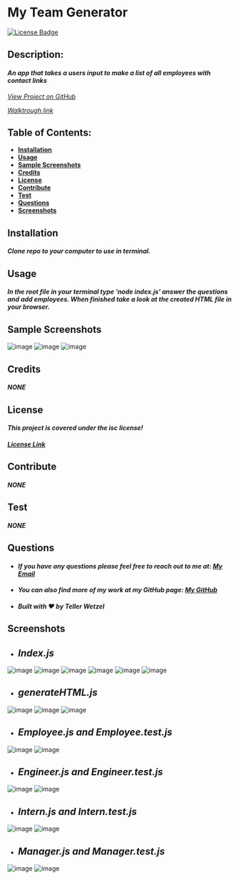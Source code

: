 # My Team Generator

  [![License Badge](https://img.shields.io/badge/license-isc-blue.svg)](#license)

  ## Description:
  #### *An app that takes a users input to make a list of all employees with contact links*
  *[View Project on GitHub](https://github.com/teller35/my-team-generator)*

  *[Walktrough link](https://drive.google.com/file/d/1Tc2xo3DvWgf_mikfDGh2fnIx_IBcb-a0/view?usp=sharing)*

  ## Table of Contents:
  * [**Installation**](#installation)
  * [**Usage**](#usage)
  * [**Sample Screenshots**](#sample-screenshots)
  * [**Credits**](#credits)
  * [**License**](#license)
  * [**Contribute**](#contribute)
  * [**Test**](#test)
  * [**Questions**](#questions)
  * [**Screenshots**](#screenshots)

  ## Installation
  
  #### *Clone repo to your computer to use in terminal.*
  

  ## Usage
  #### *In the root file in your terminal type 'node index.js' answer the questions and add employees. When finished take a look at the created HTML file in your browser.*

  ## Sample Screenshots
![image](https://user-images.githubusercontent.com/79383305/119034553-b688f400-b96b-11eb-83fb-1d4f121c3306.png)
![image](https://user-images.githubusercontent.com/79383305/119034581-bbe63e80-b96b-11eb-9abf-d253606e1483.png)
![image](https://user-images.githubusercontent.com/79383305/119034633-c9032d80-b96b-11eb-9d27-131699c687b2.png)

  ## Credits
  #### *NONE*

  ## License
  #### *This project is covered under the isc license!*
  #### *[License Link](https://choosealicense.com/licenses/isc)*

  ## Contribute
  #### *NONE*

  ## Test
  #### *NONE*

  ## Questions
  * #### *If you have any questions please feel free to reach out to me at: <a href='mailto:tellerwetzel@yahoo.com'></i>My Email</a>*
  * #### *You can also find more of my work at my GitHub page: [My GitHub](https://github.com/teller35)*
  * #### *Built with ❤️ by Teller Wetzel*

## Screenshots
* ## *Index.js*
![image](https://user-images.githubusercontent.com/79383305/119032865-e20adf00-b969-11eb-8ceb-5870e6e2bf9e.png)
![image](https://user-images.githubusercontent.com/79383305/119032933-e800c000-b969-11eb-963f-d5b11f1a16ef.png)
![image](https://user-images.githubusercontent.com/79383305/119032961-efc06480-b969-11eb-99cb-41ec5ba7af78.png)
![image](https://user-images.githubusercontent.com/79383305/119033047-023a9e00-b96a-11eb-9214-dc6855c27a01.png)
![image](https://user-images.githubusercontent.com/79383305/119033069-08c91580-b96a-11eb-8969-5f6472aefa42.png)
![image](https://user-images.githubusercontent.com/79383305/119033099-0f578d00-b96a-11eb-990f-ff68c8842900.png)
* ## *generateHTML.js*
![image](https://user-images.githubusercontent.com/79383305/119033232-3a41e100-b96a-11eb-953e-9309e36eab10.png)
![image](https://user-images.githubusercontent.com/79383305/119033261-42018580-b96a-11eb-89e2-f46f47f873db.png)
![image](https://user-images.githubusercontent.com/79383305/119033292-4a59c080-b96a-11eb-9546-bca8fd4a57c9.png)
* ## *Employee.js and Employee.test.js*
![image](https://user-images.githubusercontent.com/79383305/119032737-c1428980-b969-11eb-9904-e4b6037e1d41.png)
![image](https://user-images.githubusercontent.com/79383305/119032760-c8699780-b969-11eb-9319-2d2313a83a1c.png)
* ## *Engineer.js and Engineer.test.js*
![image](https://user-images.githubusercontent.com/79383305/119033419-6eb59d00-b96a-11eb-972c-51e4c1b7f014.png)
![image](https://user-images.githubusercontent.com/79383305/119033431-72e1ba80-b96a-11eb-9a78-a439ef0d74df.png)
* ## *Intern.js and Intern.test.js*
![image](https://user-images.githubusercontent.com/79383305/119033505-87be4e00-b96a-11eb-9190-02ff29842a17.png)
![image](https://user-images.githubusercontent.com/79383305/119033523-8bea6b80-b96a-11eb-872e-b8d47a5e6395.png)
* ## *Manager.js and Manager.test.js*
![image](https://user-images.githubusercontent.com/79383305/119033598-a3295900-b96a-11eb-944e-d47b4e80ca9e.png)
![image](https://user-images.githubusercontent.com/79383305/119033617-a7ee0d00-b96a-11eb-9560-0e3245a56648.png)